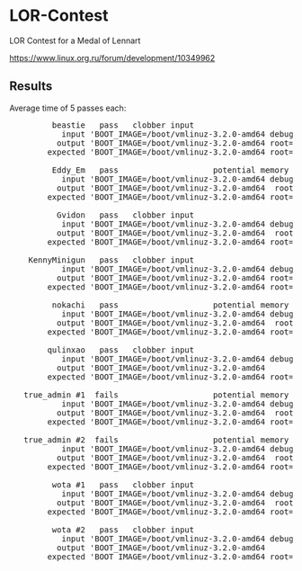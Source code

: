LOR-Contest
===========

LOR Contest for a Medal of Lennart

https://www.linux.org.ru/forum/development/10349962

Results
-------

Average time of 5 passes each:

<pre>
         beastie   pass   clobber input                              108.98 ms
           input 'BOOT_IMAGE=/boot/vmlinuz-3.2.0-amd64 debug root=UUID=who-ever-cares-about-uid ro debug'
          output 'BOOT_IMAGE=/boot/vmlinuz-3.2.0-amd64 root=UUID=who-ever-cares-about-uid ro '
        expected 'BOOT_IMAGE=/boot/vmlinuz-3.2.0-amd64 root=UUID=who-ever-cares-about-uid ro'

         Eddy_Em   pass                    potential memory leaks    145.59 ms
           input 'BOOT_IMAGE=/boot/vmlinuz-3.2.0-amd64 debug root=UUID=who-ever-cares-about-uid ro debug'
          output 'BOOT_IMAGE=/boot/vmlinuz-3.2.0-amd64  root=UUID=who-ever-cares-about-uid ro '
        expected 'BOOT_IMAGE=/boot/vmlinuz-3.2.0-amd64 root=UUID=who-ever-cares-about-uid ro'

          Gvidon   pass   clobber input                             1192.48 ms
           input 'BOOT_IMAGE=/boot/vmlinuz-3.2.0-amd64 debug root=UUID=who-ever-cares-about-uid ro debug'
          output 'BOOT_IMAGE=/boot/vmlinuz-3.2.0-amd64  root=UUID=who-ever-cares-about-uid ro '
        expected 'BOOT_IMAGE=/boot/vmlinuz-3.2.0-amd64 root=UUID=who-ever-cares-about-uid ro'

    KennyMinigun   pass   clobber input                              165.24 ms
           input 'BOOT_IMAGE=/boot/vmlinuz-3.2.0-amd64 debug root=UUID=who-ever-cares-about-uid ro debug'
          output 'BOOT_IMAGE=/boot/vmlinuz-3.2.0-amd64 root=UUID=who-ever-cares-about-uid ro '
        expected 'BOOT_IMAGE=/boot/vmlinuz-3.2.0-amd64 root=UUID=who-ever-cares-about-uid ro'

         nokachi   pass                    potential memory leaks    148.62 ms
           input 'BOOT_IMAGE=/boot/vmlinuz-3.2.0-amd64 debug root=UUID=who-ever-cares-about-uid ro debug'
          output 'BOOT_IMAGE=/boot/vmlinuz-3.2.0-amd64  root=UUID=who-ever-cares-about-uid ro '
        expected 'BOOT_IMAGE=/boot/vmlinuz-3.2.0-amd64 root=UUID=who-ever-cares-about-uid ro'

        qulinxao   pass   clobber input                              206.31 ms
           input 'BOOT_IMAGE=/boot/vmlinuz-3.2.0-amd64 debug root=UUID=who-ever-cares-about-uid ro debug'
          output 'BOOT_IMAGE=/boot/vmlinuz-3.2.0-amd64       root=UUID=who-ever-cares-about-uid ro      '
        expected 'BOOT_IMAGE=/boot/vmlinuz-3.2.0-amd64 root=UUID=who-ever-cares-about-uid ro'

   true_admin #1  fails                    potential memory leaks    128.98 ms
           input 'BOOT_IMAGE=/boot/vmlinuz-3.2.0-amd64 debug root=UUID=who-ever-cares-about-uid ro debug'
          output 'BOOT_IMAGE=/boot/vmlinuz-3.2.0-amd64  root=UUID=who-ever-cares-about-uid ro d ro      '
        expected 'BOOT_IMAGE=/boot/vmlinuz-3.2.0-amd64 root=UUID=who-ever-cares-about-uid ro'

   true_admin #2  fails                    potential memory leaks    946.64 ms
           input 'BOOT_IMAGE=/boot/vmlinuz-3.2.0-amd64 debug root=UUID=who-ever-cares-about-uid ro debug'
          output 'BOOT_IMAGE=/boot/vmlinuz-3.2.0-amd64  root=UUID=who-ever-cares-about-uid ro d ro debug'
        expected 'BOOT_IMAGE=/boot/vmlinuz-3.2.0-amd64 root=UUID=who-ever-cares-about-uid ro'

         wota #1   pass   clobber input                              996.23 ms
           input 'BOOT_IMAGE=/boot/vmlinuz-3.2.0-amd64 debug root=UUID=who-ever-cares-about-uid ro debug'
          output 'BOOT_IMAGE=/boot/vmlinuz-3.2.0-amd64  root=UUID=who-ever-cares-about-uid ro '
        expected 'BOOT_IMAGE=/boot/vmlinuz-3.2.0-amd64 root=UUID=who-ever-cares-about-uid ro'

         wota #2   pass   clobber input                               89.33 ms
           input 'BOOT_IMAGE=/boot/vmlinuz-3.2.0-amd64 debug root=UUID=who-ever-cares-about-uid ro debug'
          output 'BOOT_IMAGE=/boot/vmlinuz-3.2.0-amd64       root=UUID=who-ever-cares-about-uid ro      '
        expected 'BOOT_IMAGE=/boot/vmlinuz-3.2.0-amd64 root=UUID=who-ever-cares-about-uid ro'
</pre>
